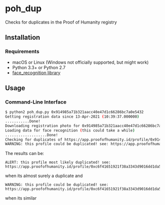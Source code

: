 # poh_dup
Checks for duplicates in the Proof of Humanity registry

## Installation

### Requirements

  * macOS or Linux (Windows not officially supported, but might work)
  * Python 3.3+ or Python 2.7
  * [face_recognition library](https://github.com/ageitgey/face_recognition#installation)
## Usage

### Command-Line Interface
```bash
$ python2 poh_dup.py 0x914985a71b321aacc40e47d1c66286bc7a0e5432
Getting registration data since 13-Apr-2021 (10:39:37.000000)
...........Done!
Downloading registration photo for 0x914985a71b321aacc40e47d1c66286bc7a0e5432
Loading data for face recognition (this could take a while)
...................Done!
Checking for duplicates of https://app.proofofhumanity.id/profile/0x914985a71b321aacc40e47d1c66286bc7a0e5432 between 659 registered humans
WARNING: this profile could be duplicated! see: https://app.proofofhumanity.id/profile/0xc6f41651921f38a3343d9016dd1da5d5c18b1867
```

The results can be:

```
ALERT: this profile most likely duplicated! see: https://app.proofofhumanity.id/profile/0xc6f41651921f38a3343d9016dd1da5d5c18b1867
```

when its almost surely a duplicate and

```
WARNING: this profile could be duplicated! see: https://app.proofofhumanity.id/profile/0xc6f41651921f38a3343d9016dd1da5d5c18b1867
```

when its similar